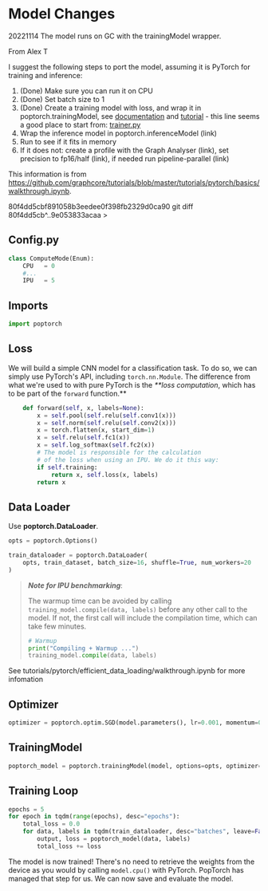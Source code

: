 # Model Changes

20221114 The model runs on GC with the trainingModel wrapper.

From Alex T

I suggest the following steps to port the model, assuming it is PyTorch for training and inference:

1. (Done) Make sure you can run it on CPU
2. (Done) Set batch size to 1
3. (Done) Create a training model with loss, and wrap it in poptorch.trainingModel, see [documentation](https://docs.graphcore.ai/projects/poptorch-user-guide/en/latest/overview.html#poptorch-trainingmodel) and [tutorial](https://github.com/graphcore/tutorials/tree/master/tutorials/pytorch/basics#build-the-model) - this line seems a good place to start from: [trainer.py](https://github.com/coreyjadams/CosmicTagger/blob/master/src/utils/torch/trainer.py#L742)
4. Wrap the inference model in  poptorch.inferenceModel (link)
5. Run to see if it fits in memory
6. If it does not: create a profile with the Graph Analyser (link), set precision to fp16/half (link), if needed run pipeline-parallel (link)

This information is from https://github.com/graphcore/tutorials/blob/master/tutorials/pytorch/basics/walkthrough.ipynb.







80f4dd5cbf891058b3eedee0f398fb2329d0ca90
git diff 80f4dd5cb^..9e053833acaa > 

## Config.py

```python
class ComputeMode(Enum):
    CPU   = 0
    #...
    IPU   = 5
```

## Imports

```python
import poptorch
```

## Loss

We will build a simple CNN model for a classification task. To do so, we can
simply use PyTorch's API, including `torch.nn.Module`. The difference from
what we're used to with pure PyTorch is the _**loss computation_, which has to
be part of the `forward` function.**

```python
    def forward(self, x, labels=None):
        x = self.pool(self.relu(self.conv1(x)))
        x = self.norm(self.relu(self.conv2(x)))
        x = torch.flatten(x, start_dim=1)
        x = self.relu(self.fc1(x))
        x = self.log_softmax(self.fc2(x))
        # The model is responsible for the calculation
        # of the loss when using an IPU. We do it this way:
        if self.training:
            return x, self.loss(x, labels)
        return x
```

## Data Loader

Use **poptorch.DataLoader**.

```python
opts = poptorch.Options()

train_dataloader = poptorch.DataLoader(
    opts, train_dataset, batch_size=16, shuffle=True, num_workers=20
)
```

> ***Note for IPU benchmarking***:
>
> The warmup time can be avoided by calling `training_model.compile(data,
> labels)` before any other call to the model. If not, the first call will
> include the compilation time, which can take few minutes.
>
> ```python
> # Warmup
> print("Compiling + Warmup ...")
> training_model.compile(data, labels)
> ```

See tutorials/pytorch/efficient_data_loading/walkthrough.ipynb for more infomation

## Optimizer

```python
optimizer = poptorch.optim.SGD(model.parameters(), lr=0.001, momentum=0.9)
```

## TrainingModel

```python
poptorch_model = poptorch.trainingModel(model, options=opts, optimizer=optimizer)
```

## Training Loop

```python
epochs = 5
for epoch in tqdm(range(epochs), desc="epochs"):
    total_loss = 0.0
    for data, labels in tqdm(train_dataloader, desc="batches", leave=False):
        output, loss = poptorch_model(data, labels)
        total_loss += loss
```

The model is now trained! There's no need to retrieve the weights from the
device as you would by calling `model.cpu()` with PyTorch. PopTorch has
managed that step for us. We can now save and evaluate the model.
